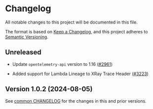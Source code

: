 # Changelog

All notable changes to this project will be documented in this file.

The format is based on [Keep a Changelog](https://keepachangelog.com/en/1.0.0/),
and this project adheres to [Semantic Versioning](https://semver.org/spec/v2.0.0.html).

## Unreleased

- Update `opentelemetry-api` version to 1.16
  ([#2961](https://github.com/open-telemetry/opentelemetry-python-contrib/pull/2961))

- Added support for Lambda Lineage to XRay Trace Header
  ([#3223](https://github.com/open-telemetry/opentelemetry-python-contrib/pull/3223))

## Version 1.0.2 (2024-08-05)

See [common CHANGELOG](../../CHANGELOG.md) for the changes in this and prior versions.

